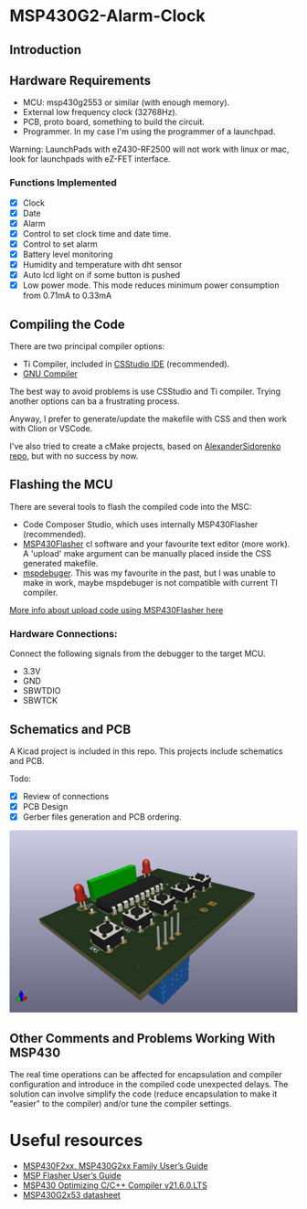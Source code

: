 # MSP430G2-Alarm-Clock

## Introduction

## Hardware Requirements

 - MCU: msp430g2553 or similar (with enough memory).
 - External low frequency clock (32768Hz).
 - PCB, proto board, something to build the circuit.
 - Programmer. In my case I'm using the programmer of a launchpad.

Warning: LaunchPads with eZ430-RF2500 will not work with linux or mac, look for launchpads with eZ-FET interface.

### Functions Implemented

 - [X] Clock
 - [X] Date
 - [X] Alarm
 - [X] Control to set clock time and date time.
 - [X] Control to set alarm
 - [X] Battery level monitoring
 - [X] Humidity and temperature with dht sensor
 - [X] Auto lcd light on if some button is pushed
 - [X] Low power mode. This mode reduces minimum power consumption from 0.71mA to 0.33mA

## Compiling the Code

There are two principal compiler options:
 * Ti Compiler, included in [CSStudio IDE](https://www.ti.com/tool/CCSTUDIO) (recommended).
 * [GNU Compiler](https://www.ti.com/tool/MSP430-GCC-OPENSOURCE) 

The best way to avoid problems is use CSStudio and Ti compiler. Trying another options can ba a frustrating process.

Anyway, I prefer to generate/update the makefile with CSS and then work with Clion or VSCode.

I've also tried to create a cMake projects, based on [AlexanderSidorenko repo](https://github.com/AlexanderSidorenko/msp-cmake), but with no success by now.

## Flashing the MCU
There are several tools to flash the compiled code into the MSC:
 * Code Composer Studio, which uses internally MSP430Flasher (recommended).
 * [MSP430Flasher](https://www.ti.com/tool/MSP430-FLASHER) cl software and your favourite text editor (more work). A 'upload' make argument can be manually placed inside the CSS generated makefile.
 * [mspdebuger](https://dlbeer.co.nz/mspdebug/). This was my favourite in the past, but I was unable to make in work, maybe mspdebuger is not compatible with current TI compiler.

[More info about upload code using MSP430Flasher here](https://github.com/mafdezmoreno/Testing_MSP430G2)

### Hardware Connections:

Connect the following signals from the debugger to the target MCU.

 * 3.3V
 * GND
 * SBWTDIO
 * SBWTCK

## Schematics and PCB

A Kicad project is included in this repo. This projects include schematics and PCB.

Todo:
 - [X] Review of connections
 - [X] PCB Design
 - [X] Gerber files generation and PCB ordering.

![alt text](PCB_A_C/PCB_A_C.jpg)

## Other Comments and Problems Working With MSP430

The real time operations can be affected for encapsulation and compiler configuration and introduce in the compiled code unexpected delays. The solution can involve simplify the code (reduce encapsulation to make it "easier" to the compiler) and/or tune the compiler settings.

# Useful resources

 - [MSP430F2xx, MSP430G2xx Family User’s Guide](https://www.ti.com/lit/ug/slau144k/slau144k.pdf?ts=1694900974657&ref_url=https%253A%252F%252Fwww.ti.com%252Fproduct%252FMSP430F2418)
 - [MSP Flasher User’s Guide](https://www.ti.com/lit/ug/slau654e/slau654e.pdf?ts=1694985823973&ref_url=https%253A%252F%252Fwww.google.com%252F)
 - [MSP430 Optimizing C/C++ Compiler v21.6.0.LTS](https://www.ti.com/lit/ug/slau132y/slau132y.pdf?ts=1695037938667)
 - [MSP430G2x53 datasheet](https://www.ti.com/lit/ds/symlink/msp430g2553.pdf?ts=1695283635994&ref_url=https%253A%252F%252Fwww.ti.com%252Fproduct%252FMSP430G2553)